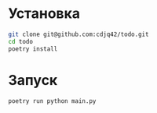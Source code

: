 # Установка
```bash
git clone git@github.com:cdjq42/todo.git
cd todo
poetry install
```




# Запуск
```bash
poetry run python main.py
```

